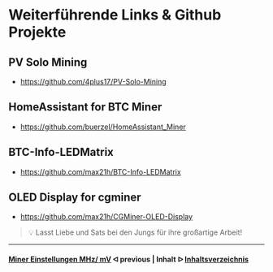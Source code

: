 # Weiterführende Links & Github Projekte

## PV Solo Mining

* https://github.com/4plus17/PV-Solo-Mining

## HomeAssistant for BTC Miner

* https://github.com/buerzel/HomeAssistant_Miner

## BTC-Info-LEDMatrix

* https://github.com/max21h/BTC-Info-LEDMatrix

## OLED Display for cgminer

* https://github.com/max21h/CGMiner-OLED-Display


> :bulb: Lasst Liebe und Sats bei den Jungs für ihre großartige Arbeit! 

---

#### [Miner Einstellungen MHz/ mV](miner-settings.md)  ᐊ  previous | Inhalt  ᐅ  [Inhaltsverzeichnis](/)
